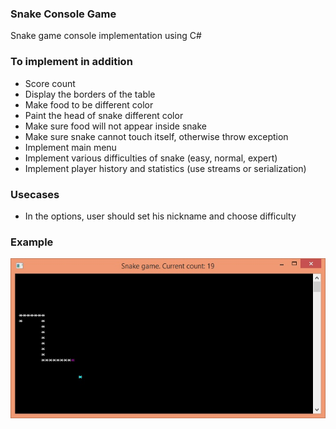### Snake Console Game

Snake game console implementation using C#

### To implement in addition

- Score count
- Display the borders of the table
- Make food to be different color
- Paint the head of snake different color
- Make sure food will not appear inside snake
- Make sure snake cannot touch itself, otherwise throw exception
- Implement main menu
- Implement various difficulties of snake (easy, normal, expert)
- Implement player history and statistics (use streams or serialization)

### Usecases

- In the options, user should set his nickname and choose difficulty


### Example

![Decorator diagram](/Pictures/snake.jpg?raw=true )